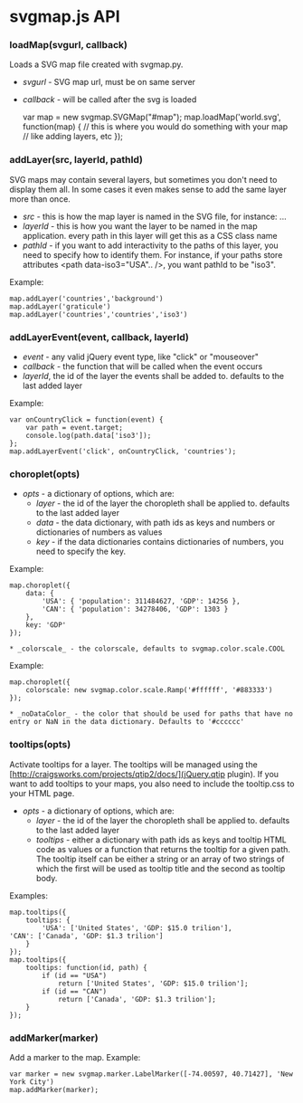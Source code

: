 # svgmap.js API


### loadMap(svgurl, callback)
Loads a SVG map file created with svgmap.py.

* _svgurl_ - SVG map url, must be on same server
* _callback_ - will be called after the svg is loaded

	var map = new svgmap.SVGMap("#map");
	map.loadMap('world.svg', function(map) {
		// this is where you would do something with your map
		// like adding layers, etc
	});


### addLayer(src, layerId, pathId) 
SVG maps may contain several layers, but sometimes you don't need to display them all. In some cases it even makes sense to add the same layer more than once. 

* _src_ - this is how the map layer is named in the SVG file, for instance: <g id="countries">...</g>
* _layerId_ - this is how you want the layer to be named in the map application. every path in this layer will get this as a CSS class name
* _pathId_ - if you want to add interactivity to the paths of this layer, you need to specify how to identify them. For instance, if your paths store attributes <path data-iso3="USA".. />, you want pathId to be "iso3".

Example:
	
	map.addLayer('countries','background')	
	map.addLayer('graticule')
	map.addLayer('countries','countries','iso3')

### addLayerEvent(event, callback, layerId)
* _event_ - any valid jQuery event type, like "click" or "mouseover"
* _callback_ - the function that will be called when the event occurs
* _layerId_, the id of the layer the events shall be added to. defaults to the last added layer

Example: 
		
	var onCountryClick = function(event) {
		var path = event.target;
		console.log(path.data['iso3']);		
	};
	map.addLayerEvent('click', onCountryClick, 'countries');

### choroplet(opts)
* _opts_ - a dictionary of options, which are:
	* _layer_ - the id of the layer the choropleth shall be applied to. defaults to the last added layer
	* _data_ - the data dictionary, with path ids as keys and numbers or dictionaries of numbers as values
	* _key_ - if the data dictionaries contains dictionaries of numbers, you need to specify the key. 

Example:

	map.choroplet({
		data: { 
			'USA': { 'population': 311484627, 'GDP': 14256 },
			'CAN': { 'population': 34278406, 'GDP': 1303 } 
		},
		key: 'GDP'
	});
 
	* _colorscale_ - the colorscale, defaults to svgmap.color.scale.COOL

Example:

	map.choroplet({
		colorscale: new svgmap.color.scale.Ramp('#ffffff', '#883333')
	});

	* _noDataColor_ - the color that should be used for paths that have no entry or NaN in the data dictionary. Defaults to '#cccccc'

### tooltips(opts)
Activate tooltips for a layer. The tooltips will be managed using the [http://craigsworks.com/projects/qtip2/docs/](jQuery.qtip plugin). If you want to add tooltips to your maps, you also need to include the tooltip.css to your HTML page.
* _opts_ - a dictionary of options, which are:
	* _layer_ - the id of the layer the choropleth shall be applied to. defaults to the last added layer
	* _tooltips_ - either a dictionary with path ids as keys and tooltip HTML code as values or a function that returns the tooltip for a given path. The tooltip itself can be either a string or an array of two strings of which the first will be used as tooltip title and the second as tooltip body.

Examples:

	map.tooltips({
		tooltips: { 
			'USA': ['United States', 'GDP: $15.0 trilion'],				'CAN': ['Canada', 'GDP: $1.3 trilion'] 
		}
	}); 
	map.tooltips({
		tooltips: function(id, path) { 
			if (id == "USA") 
				return ['United States', 'GDP: $15.0 trilion'];
			if (id == "CAN")
				return ['Canada', 'GDP: $1.3 trilion'];
		}
	});

### addMarker(marker)
Add a marker to the map. 
Example: 
		
	var marker = new svgmap.marker.LabelMarker([-74.00597, 40.71427], 'New York City')
	map.addMarker(marker);
